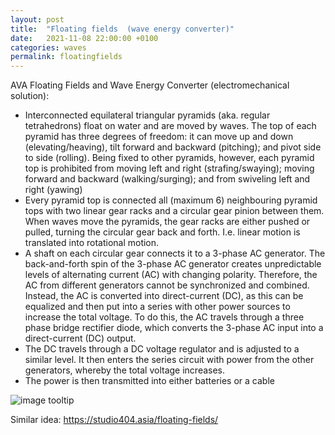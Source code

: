 ```yaml
---
layout: post
title:  "Floating fields  (wave energy converter)"
date:   2021-11-08 22:00:00 +0100
categories: waves
permalink: floatingfields
---
```

AVA Floating Fields and Wave Energy Converter (electromechanical solution):
* Interconnected equilateral triangular pyramids (aka. regular tetrahedrons) float on water and are moved by waves. The top of each pyramid has three degrees of freedom: it can move up and down (elevating/heaving), tilt forward and backward (pitching); and pivot side to side (rolling). Being fixed to other pyramids, however, each pyramid top is prohibited from moving left and right (strafing/swaying); moving forward and backward (walking/surging); and from swiveling left and right (yawing)
* Every pyramid top is connected all (maximum 6) neighbouring pyramid tops with two linear gear racks and a circular gear pinion between them.
When waves move the pyramids, the gear racks are either pushed or pulled, turning the circular gear back and forth. I.e. linear motion is translated into rotational motion.
*  A shaft on each circular gear connects it to a 3-phase AC generator. The back-and-forth spin of the 3-phase AC generator creates unpredictable levels of alternating current (AC) with changing polarity. Therefore, the AC from different generators cannot be synchronized and combined. Instead, the AC is converted into direct-current (DC), as this can be equalized and then put into a series with other power sources to increase the total voltage. To do this, the AC travels through a three phase bridge rectifier diode, which converts the 3-phase AC input into a direct-current (DC) output.
* The DC travels through a DC voltage regulator and is adjusted to a similar level. It then enters the series circuit with power from the other generators, whereby the total voltage increases.
* The power is then transmitted into either batteries or a cable

![image tooltip](https://studio404.asia/wp-content/uploads/2020/08/sea.png)

Similar idea: https://studio404.asia/floating-fields/
